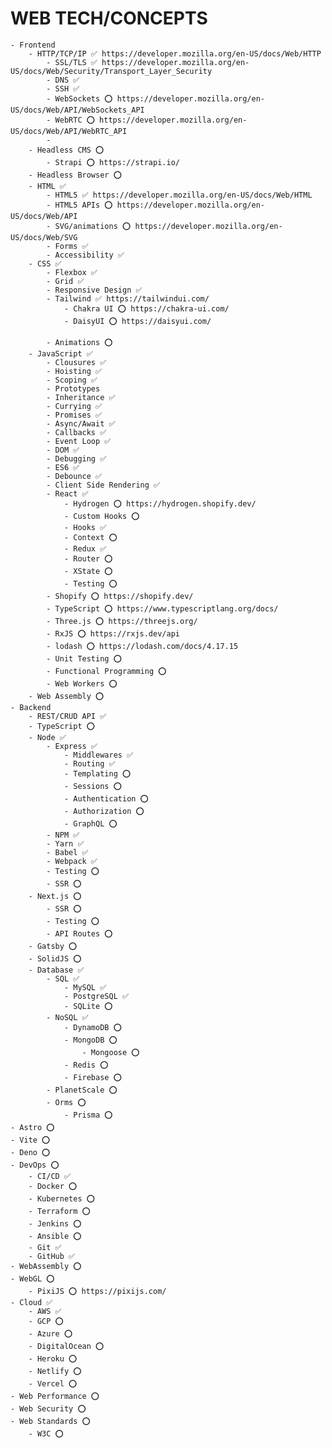 # WEB TECH/CONCEPTS
    - Frontend
        - HTTP/TCP/IP ✅ https://developer.mozilla.org/en-US/docs/Web/HTTP
            - SSL/TLS ✅ https://developer.mozilla.org/en-US/docs/Web/Security/Transport_Layer_Security
            - DNS ✅
            - SSH ✅
            - WebSockets ⭕️ https://developer.mozilla.org/en-US/docs/Web/API/WebSockets_API
            - WebRTC ⭕️ https://developer.mozilla.org/en-US/docs/Web/API/WebRTC_API
            - 
        - Headless CMS ⭕️
            - Strapi ⭕️ https://strapi.io/
        - Headless Browser ⭕️
        - HTML ✅
            - HTML5 ✅ https://developer.mozilla.org/en-US/docs/Web/HTML
            - HTML5 APIs ⭕️ https://developer.mozilla.org/en-US/docs/Web/API
            - SVG/animations ⭕️ https://developer.mozilla.org/en-US/docs/Web/SVG
            - Forms ✅
            - Accessibility ✅
        - CSS ✅
            - Flexbox ✅
            - Grid ✅
            - Responsive Design ✅
            - Tailwind ✅ https://tailwindui.com/
                - Chakra UI ⭕️ https://chakra-ui.com/
                - DaisyUI ⭕️ https://daisyui.com/

            - Animations ⭕️
        - JavaScript ✅
            - Clousures ✅
            - Hoisting ✅
            - Scoping ✅
            - Prototypes 
            - Inheritance ✅
            - Currying ✅
            - Promises ✅
            - Async/Await ✅
            - Callbacks ✅
            - Event Loop ✅
            - DOM ✅
            - Debugging ✅
            - ES6 ✅
            - Debounce ✅
            - Client Side Rendering ✅
            - React ✅
                - Hydrogen ⭕️ https://hydrogen.shopify.dev/
                - Custom Hooks ⭕️
                - Hooks ✅
                - Context ⭕️
                - Redux ✅
                - Router ⭕️
                - XState ⭕️
                - Testing ⭕️
            - Shopify ⭕️ https://shopify.dev/
            - TypeScript ⭕️ https://www.typescriptlang.org/docs/
            - Three.js ⭕️ https://threejs.org/
            - RxJS ⭕️ https://rxjs.dev/api
            - lodash ⭕️ https://lodash.com/docs/4.17.15
            - Unit Testing ⭕️
            - Functional Programming ⭕️
            - Web Workers ⭕️
        - Web Assembly ⭕️
    - Backend
        - REST/CRUD API ✅
        - TypeScript ⭕️
        - Node ✅
            - Express ✅
                - Middlewares ✅
                - Routing ✅
                - Templating ⭕️
                - Sessions ⭕️
                - Authentication ⭕️
                - Authorization ⭕️
                - GraphQL ⭕️
            - NPM ✅
            - Yarn ✅
            - Babel ✅
            - Webpack ✅
            - Testing ⭕️
            - SSR ⭕️
        - Next.js ⭕️
            - SSR ⭕️
            - Testing ⭕️
            - API Routes ⭕️
        - Gatsby ⭕️
        - SolidJS ⭕️
        - Database ✅
            - SQL ✅
                - MySQL ✅
                - PostgreSQL ✅
                - SQLite ⭕️
            - NoSQL ✅
                - DynamoDB ⭕️
                - MongoDB ⭕️
                    - Mongoose ⭕️
                - Redis ⭕️
                - Firebase ⭕️
            - PlanetScale ⭕️
            - Orms ⭕️
                - Prisma ⭕️
    - Astro ⭕️
    - Vite ⭕️
    - Deno ⭕️
    - DevOps ⭕️
        - CI/CD ✅
        - Docker ⭕️
        - Kubernetes ⭕️
        - Terraform ⭕️
        - Jenkins ⭕️
        - Ansible ⭕️
        - Git ✅
        - GitHub ✅
    - WebAssembly ⭕️
    - WebGL ⭕️
        - PixiJS ⭕️ https://pixijs.com/
    - Cloud ✅
        - AWS ✅
        - GCP ⭕️
        - Azure ⭕️
        - DigitalOcean ⭕️
        - Heroku ⭕️
        - Netlify ⭕️
        - Vercel ⭕️
    - Web Performance ⭕️
    - Web Security ⭕️
    - Web Standards ⭕️
        - W3C ⭕️




